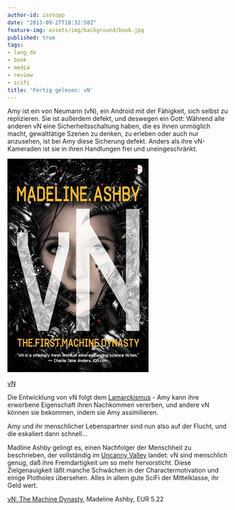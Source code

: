 ```yaml
---
author-id: isotopp
date: "2013-09-27T18:32:58Z"
feature-img: assets/img/background/book.jpg
published: true
tags:
- lang_de
- book
- media
- review
- scifi
title: 'Fertig gelesen: vN'
---
```

Amy ist ein von Neumann (vN), ein Android mit der Fähigkeit, sich selbst zu replizieren. Sie ist außerdem defekt, und deswegen ein Gott: Während alle anderen vN eine Sicherheitsschaltung haben, die es ihnen unmöglich macht, gewalttätige Szenen zu denken, zu erleben oder auch nur anzusehen, ist bei Amy diese Sicherung defekt. Anders als ihre vN-Kameraden ist sie in ihren Handlungen frei und uneingeschränkt.

[![](/uploads/2013/09/vn.png)](https://www.amazon.de/vN-First-Machine-Dynasty-English-ebook/dp/B0076Q1J60)

[vN](https://www.amazon.de/vN-First-Machine-Dynasty-English-ebook/dp/B0076Q1J60)

Die Entwicklung von vN folgt dem [Lamarckismus](http://de.wikipedia.org/wiki/Lamarckismus) - Amy kann ihre erworbene Eigenschaft ihren Nachkommen vererben, und andere vN können sie bekommen, indem sie Amy assimilieren.

Amy und ihr menschlicher Lebenspartner sind nun also auf der Flucht, und die eskaliert dann schnell...

Madline Ashby gelingt es, einen Nachfolger der Menschheit zu beschrieben, der vollständig im 
[Uncanny Valley](http://en.wikipedia.org/wiki/Uncanny_valley) landet: vN sind menschlich genug, daß ihre Fremdartigkeit um so mehr hervorsticht. Diese Zielgenauigkeit läßt manche Schwächen in der Charactermotivation und einige Plotholes übersehen. Alles in allem gute SciFi der Mittelklasse, ihr Geld wert.

[vN: The Machine Dynasty](https://www.amazon.de/vN-First-Machine-Dynasty-English-ebook/dp/B0076Q1J60), Madeline Ashby, EUR 5.22
